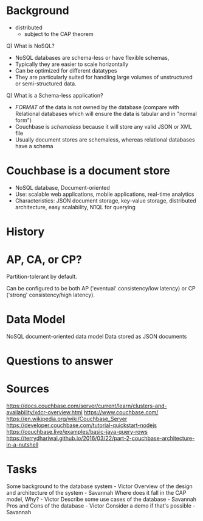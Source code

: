 # Background

- distributed
  - subject to the CAP theorem

Q) What is NoSQL?

- NoSQL databases are schema-less or have flexible schemas,
- Typically they are easier to scale horizontally
- Can be optimized for different datatypes
- They are particularly suited for handling large volumes of unstructured or semi-structured data.

Q) What is a Schema-less application?

- _FORMAT_ of the data is not owned by the database (compare with Relational databases which will ensure the data is tabular and in "normal form")
- Couchbase is _schemaless_ because it will store any valid JSON or XML file
- Usually document stores are schemaless, whereas relational databases have a schema

# Couchbase is a document store

- NoSQL database, Document-oriented
- Use: scalable web applications, mobile applications, real-time analytics
- Characteristics: JSON document storage, key-value storage, distributed architecture, easy scalability, N1QL for querying

# History

# AP, CA, or CP?

Partition-tolerant by default.

Can be configured to be both AP ('eventual' consistency/low latency) or CP ('strong' consistency/high latency).

# Data Model

NoSQL document-oriented data model
Data stored as JSON documents

# Questions to answer

# Sources

https://docs.couchbase.com/server/current/learn/clusters-and-availability/xdcr-overview.html
https://www.couchbase.com/
https://en.wikipedia.org/wiki/Couchbase_Server
https://developer.couchbase.com/tutorial-quickstart-nodejs
https://couchbase.live/examples/basic-java-query-rows
https://terrydhariwal.github.io/2016/03/22/part-2-couchbase-architecture-in-a-nutshell

# Tasks

Some background to the database system - Victor
Overview of the design and architecture of the system - Savannah
Where does it fall in the CAP model, Why? - Victor
Describe some use cases of the database - Savannah
Pros and Cons of the database - Victor
Consider a demo if that's possible - Savannah
